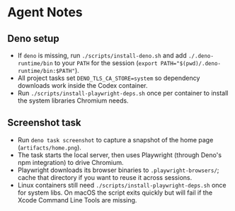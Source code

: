 # Agent Notes

## Deno setup

- If `deno` is missing, run `./scripts/install-deno.sh` and add `./.deno-runtime/bin` to your `PATH`
  for the session (`export PATH="$(pwd)/.deno-runtime/bin:$PATH"`).
- All project tasks set `DENO_TLS_CA_STORE=system` so dependency downloads work inside the Codex
  container.
- Run `./scripts/install-playwright-deps.sh` once per container to install the system libraries
  Chromium needs.

## Screenshot task

- Run `deno task screenshot` to capture a snapshot of the home page (`artifacts/home.png`).
- The task starts the local server, then uses Playwright (through Deno's npm integration) to drive
  Chromium.
- Playwright downloads its browser binaries to `.playwright-browsers/`; cache that directory if you
  want to reuse it across sessions.
- Linux containers still need `./scripts/install-playwright-deps.sh` once for system libs. On macOS
  the script exits quickly but will fail if the Xcode Command Line Tools are missing.
